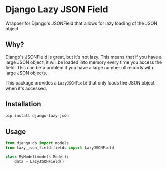 # Django Lazy JSON Field

Wrapper for Django's JSONField that allows for lazy loading of the JSON object.

## Why?

Django's JSONField is great, but it's not lazy. This means that if you have a large JSON object,
it will be loaded into memory every time you access the field.
This can be a problem if you have a large number of records with large JSON objects.

This package provides a `LazyJSONField` that only loads the JSON object when it's accessed.

## Installation

```bash
pip install django-lazy-json
```

## Usage

```python
from django.db import models
from lazy_json_field.fields import LazyJSONField

class MyModel(models.Model):
    data = LazyJSONField()
```
